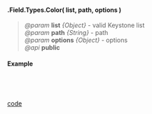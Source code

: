 #### .Field.Types.Color( list, path, options )  
> *@param* **list** _{Object}_  - valid Keystone list   
> *@param* **path** _{String}_  - path   
> *@param* **options** _{Object}_  - options   
> *@api* **public**  



<div class="code-header"> <h4>Example</h4></div><pre class=" language-javascript"><code class="language-javascript">

</code></pre>

<div class="code-header addGitHubLink" data-file="fields/types/color/ColorType.js"> <a href="#" class="loadCode"> code</a></div><pre class=" language-javascript hideCode api"></pre> 
